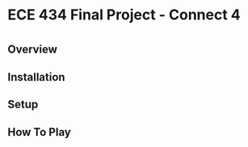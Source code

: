 <h1>ECE 434 Final Project - Connect 4<h1>
<h2>Overview<h2>
<h2>Installation<h2>
<h2>Setup<h2>
<h2>How To Play<h2>  
